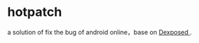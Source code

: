 # hotpatch
a solution of fix the bug of android online，base on <a href="https://github.com/alibaba/dexposed">Dexposed </a>.
